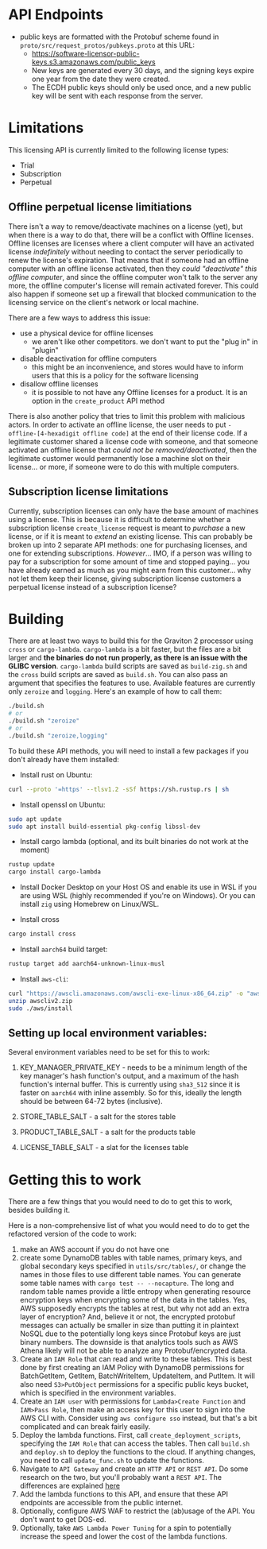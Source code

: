 # API Endpoints
* public keys are formatted with the Protobuf scheme found in `proto/src/request_protos/pubkeys.proto` at this URL:
  * https://software-licensor-public-keys.s3.amazonaws.com/public_keys
  * New keys are generated every 30 days, and the signing keys expire one year from the date they were created.
  * The ECDH public keys should only be used once, and a new public key will be sent with each response from the server.

# Limitations

This licensing API is currently limited to the following license types:

* Trial
* Subscription
* Perpetual

## Offline perpetual license limitiations

There isn't a way to remove/deactivate machines on a license (yet), but when there is a way to do that, there will be a conflict with Offline licenses. Offline licenses are licenses where a client computer will have an activated license *indefinitely* without needing to contact the server periodically to renew the license's expiration. That means that if someone had an offline computer with an offline license activated, then they *could "deactivate" this offline computer*, and since the offline computer won't talk to the server any more, the offline computer's license will remain activated forever. This could also happen if someone set up a firewall that blocked communication to the licensing service on the client's network or local machine.

There are a few ways to address this issue:

* use a physical device for offline licenses
  * we aren't like other competitors. we don't want to put the "plug in" in "plugin"
* disable deactivation for offline computers
  * this might be an inconvenience, and stores would have to inform users that this is a policy for the software licensing
* disallow offline licenses
  * it is possible to not have any Offline licenses for a product. It is an option in the `create_product` API method

There is also another policy that tries to limit this problem with malicious actors. In order to activate an offline license, the user needs to put `-offline-[4-hexadigit offline code]` at the end of their license code. If a legitimate customer shared a license code with someone, and that someone activated an offline license that *could not be removed/deactivated*, then the legitimate customer would permanently lose a machine slot on their license... or more, if someone were to do this with multiple computers.

## Subscription license limitations

Currently, subscription licenses can only have the base amount of machines using a license. This is because it is difficult to determine whether a subscription license `create_license` request is meant to *purchase* a new license, or if it is meant to *extend* an existing license. This can probably be broken up into 2 separate API methods: one for purchasing licenses, and one for extending subscriptions. *However*... IMO, if a person was willing to pay for a subscription for some amount of time and stopped paying... you have already earned as much as you might earn from this customer... why not let them keep their license, giving subscription license customers a perpetual license instead of a subscription license?

# Building

There are at least two ways to build this for the Graviton 2 processor using `cross` or `cargo-lambda`. `cargo-lambda` is a bit faster, but the files are a bit larger and **the binaries do not run properly, as there is an issue with the GLIBC version**. `cargo-lambda` build scripts are saved as `build-zig.sh` and the `cross` build scripts are saved as `build.sh`. You can also pass an argument that specifies the features to use. Available features are currently only `zeroize` and `logging`. Here's an example of how to call them:

```bash
./build.sh
# or
./build.sh "zeroize"
# or
./build.sh "zeroize,logging"
```

To build these API methods, you will need to install a few packages if you don't already have them installed:

* Install rust on Ubuntu:

```bash
curl --proto '=https' --tlsv1.2 -sSf https://sh.rustup.rs | sh
```

* Install openssl on Ubuntu:

```bash
sudo apt update
sudo apt install build-essential pkg-config libssl-dev
```

* Install cargo lambda (optional, and its built binaries do not work at the moment)

```bash
rustup update
cargo install cargo-lambda
```

* Install Docker Desktop on your Host OS and enable its use in WSL if you are using WSL (highly recommended if you're on Windows). Or you can install `zig` using Homebrew on Linux/WSL.

* Install cross

```bash
cargo install cross
```

* Install `aarch64` build target:

```bash
rustup target add aarch64-unknown-linux-musl
```

* Install `aws-cli`:

```bash
curl "https://awscli.amazonaws.com/awscli-exe-linux-x86_64.zip" -o "awscliv2.zip"
unzip awscliv2.zip
sudo ./aws/install
```

## Setting up local environment variables:

Several environment variables need to be set for this to work:

1. KEY_MANAGER_PRIVATE_KEY - needs to be a minimum length of the key manager's hash function's output, and a maximum of the hash function's internal buffer. This is currently using `sha3_512` since it is faster on `aarch64` with inline assembly. So for this, ideally the length should be between 64-72 bytes (inclusive).

2. STORE_TABLE_SALT - a salt for the stores table

3. PRODUCT_TABLE_SALT - a salt for the products table

4. LICENSE_TABLE_SALT - a slat for the licenses table

# Getting this to work

There are a few things that you would need to do to get this to work, besides building it.

Here is a non-comprehensive list of what you would need to do to get the refactored version of the code to work:

1. make an AWS account if you do not have one
2. create some DynamoDB tables with table names, primary keys, and global secondary keys specified in `utils/src/tables/`, or change the names in those files to use different table names. You can generate some table names with `cargo test -- --nocapture`. The long and random table names provide a little entropy when generating resource encryption keys when encrypting some of the data in the tables. Yes, AWS supposedly encrypts the tables at rest, but why not add an extra layer of encryption? And, believe it or not, the encrypted protobuf messages can actually be smaller in size than putting it in plaintext NoSQL due to the potentially long keys since Protobuf keys are just binary numbers. The downside is that analytics tools such as AWS Athena likely will not be able to analyze any Protobuf/encrypted data.
3. Create an `IAM Role` that can read and write to these tables. This is best done by first creating an IAM Policy with DynamoDB permissions for BatchGetItem, GetItem, BatchWriteItem, UpdateItem, and PutItem. It will also need `S3>PutObject` permissions for a specific public keys bucket, which is specified in the environment variables.
4. Create an `IAM user` with permissions for `Lambda>Create Function` and `IAM>Pass Role`, then make an access key for this user to sign into the AWS CLI with. Consider using `aws configure sso` instead, but that's a bit complicated and can break fairly easily.
5. Deploy the lambda functions. First, call `create_deployment_scripts`, specifying the `IAM Role` that can access the tables. Then call `build.sh` and `deploy.sh` to deploy the functions to the cloud. If anything changes, you need to call `update_func.sh` to update the functions.
6. Navigate to `API Gateway` and create an `HTTP API` or `REST API`. Do some research on the two, but you'll probably want a `REST API`. The differences are explained [here](https://docs.aws.amazon.com/apigateway/latest/developerguide/http-api-vs-rest.html)
7. Add the lambda functions to this API, and ensure that these API endpoints are accessible from the public internet.
8. Optionally, configure AWS WAF to restrict the (ab)usage of the API. You don't want to get DOS-ed.
9. Optionally, take `AWS Lambda Power Tuning` for a spin to potentially increase the speed and lower the cost of the lambda functions.